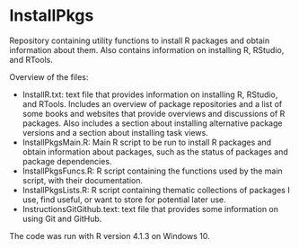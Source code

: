 # InstallPkgs
Repository containing utility functions to install R packages and obtain information about them. Also contains information on installing R, RStudio, and RTools.

Overview of the files:
- InstallR.txt: text file that provides information on installing R, RStudio, and RTools.
Includes an overview of package repositories and a list of some books and websites that provide overviews and discussions of R packages.
Also includes a section about installing alternative package versions and a section about installing task views.
- InstallPkgsMain.R: Main R script to be run to install R packages and obtain information about packages, such as the status of packages and package dependencies.
- InstallPkgsFuncs.R: R script containing the functions used by the main script, with their documentation. 
- InstallPkgsLists.R: R script containing thematic collections of packages I use, find useful, or want to store for potential later use.
- InstructionsGitGithub.text: text file that provides some information on using Git and GitHub.

The code was run with R version 4.1.3 on Windows 10.

